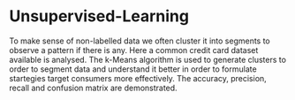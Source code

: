 # Unsupervised-Learning
To make sense of non-labelled data we often cluster it into segments to observe a pattern if there is any. Here a common credit card dataset available is analysed. 
The k-Means algorithm is used to generate clusters to order to segment data and understand it better in order to formulate startegies target consumers more effectively. 
The accuracy, precision, recall and confusion matrix are demonstrated.

